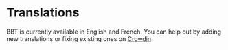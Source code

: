 # Translations

BBT is currently available in English and French. You can help out by adding new translations or fixing existing ones on [Crowdin](https://crowdin.com/project/zotero-better-bibtex).
